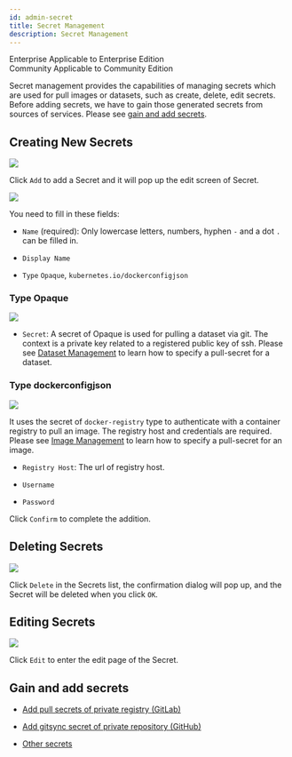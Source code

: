 ```yaml
---
id: admin-secret
title: Secret Management
description: Secret Management
---
```


<div class="label-sect">
  <div class="ee-only tooltip">Enterprise
    <span class="tooltiptext">Applicable to Enterprise Edition</span>
  </div>
  <div class="ce-only tooltip">Community
    <span class="tooltiptext">Applicable to Community Edition</span>
  </div>
</div>

Secret management provides the capabilities of managing secrets which are used for pull images or datasets, such as create, delete, edit secrets. Before adding secrets, we have to gain those generated secrets from sources of services. Please see [gain and add secrets](#gain-and-add-secrets).

## Creating New Secrets

![](assets/secret_add_v26.png)

Click `Add` to add a Secret and it will pop up the edit screen of Secret.

![](assets/secret_empty_v26.png)

You need to fill in these fields:

+ `Name` (required): Only lowercase letters, numbers, hyphen `-` and a dot `.` can be filled in.

+ `Display Name`

+ `Type` `Opaque`, `kubernetes.io/dockerconfigjson`

### Type Opaque

![](assets/secret_opaque_key_v26.png)

+ `Secret`: A secret of Opaque is used for pulling a dataset via git. The context is a private key related to a registered public key of ssh. Please see [Dataset Management](admin-dataset) to learn how to specify a pull-secret for a dataset.

### Type dockerconfigjson

![](assets/secret_dockerconfigjson_v26.png)

It uses the secret of `docker-registry` type to authenticate with a container registry to pull an image. The registry host and credentials are required. Please see [Image Management](admin-image) to learn how to specify a pull-secret for an image.

+ `Registry Host`: The url of registry host.

+ `Username`

+ `Password`

Click `Confirm` to complete the addition.

## Deleting Secrets

![](assets/actions.png)

Click `Delete` in the Secrets list, the confirmation dialog will pop up, and the Secret will be deleted when you click `OK`.

## Editing Secrets

![](assets/actions.png)

Click `Edit` to enter the edit page of the Secret.

## Gain and add secrets

+ [Add pull secrets of private registry (GitLab)](../quickstart/secret-pull-image)

+ [Add gitsync secret of private repository (GitHub)](../quickstart/secret-gitsync)
  
+ [Other secrets](../quickstart/secret-pull-image#misc)